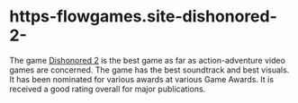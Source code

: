 # https-flowgames.site-dishonored-2-
The game [Dishonored 2](https://flowgames.site/dishonored-2/) is the best game as far as action-adventure video games are concerned. The game has the best soundtrack and best visuals. It has been nominated for various awards at various Game Awards. It is received a good rating overall for major publications. 
